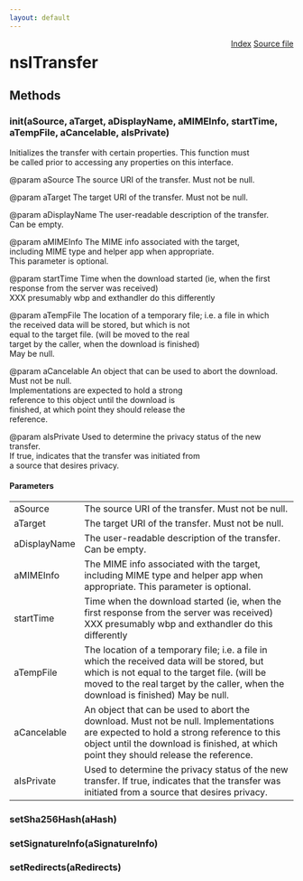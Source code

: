 ```yaml
---
layout: default
---
```

<div class='links' style='float:right'><a href="../index.html">Index</a>
<a href="http://dxr.mozilla.org/mozilla-central/source/uriloader/base/nsITransfer.idl">Source file</a>
</div>

# nsITransfer #

## Methods ##

### init(aSource, aTarget, aDisplayName, aMIMEInfo, startTime, aTempFile, aCancelable, aIsPrivate) ###
  
Initializes the transfer with certain properties.  This function must  
be called prior to accessing any properties on this interface.  
  
@param aSource The source URI of the transfer. Must not be null.  
  
@param aTarget The target URI of the transfer. Must not be null.  
  
@param aDisplayName The user-readable description of the transfer.  
                    Can be empty.  
  
@param aMIMEInfo The MIME info associated with the target,  
                 including MIME type and helper app when appropriate.  
                 This parameter is optional.  
  
@param startTime Time when the download started (ie, when the first  
                 response from the server was received)  
                 XXX presumably wbp and exthandler do this differently  
  
@param aTempFile The location of a temporary file; i.e. a file in which  
                 the received data will be stored, but which is not  
                 equal to the target file. (will be moved to the real  
                 target by the caller, when the download is finished)  
                 May be null.  
  
@param aCancelable An object that can be used to abort the download.  
                   Must not be null.  
                   Implementations are expected to hold a strong  
                   reference to this object until the download is  
                   finished, at which point they should release the  
                   reference.  
  
@param aIsPrivate Used to determine the privacy status of the new transfer.  
                  If true, indicates that the transfer was initiated from  
                  a source that desires privacy.  
  

#### Parameters ####

<table>

<tr>
<td>aSource</td>
<td>The source URI of the transfer. Must not be null.  
</td>
</tr>

<tr>
<td>aTarget</td>
<td>The target URI of the transfer. Must not be null.  
</td>
</tr>

<tr>
<td>aDisplayName</td>
<td>The user-readable description of the transfer.  
                    Can be empty.  
</td>
</tr>

<tr>
<td>aMIMEInfo</td>
<td>The MIME info associated with the target,  
                 including MIME type and helper app when appropriate.  
                 This parameter is optional.  
</td>
</tr>

<tr>
<td>startTime</td>
<td>Time when the download started (ie, when the first  
                 response from the server was received)  
                 XXX presumably wbp and exthandler do this differently  
</td>
</tr>

<tr>
<td>aTempFile</td>
<td>The location of a temporary file; i.e. a file in which  
                 the received data will be stored, but which is not  
                 equal to the target file. (will be moved to the real  
                 target by the caller, when the download is finished)  
                 May be null.  
</td>
</tr>

<tr>
<td>aCancelable</td>
<td>An object that can be used to abort the download.  
                   Must not be null.  
                   Implementations are expected to hold a strong  
                   reference to this object until the download is  
                   finished, at which point they should release the  
                   reference.  
</td>
</tr>

<tr>
<td>aIsPrivate</td>
<td>Used to determine the privacy status of the new transfer.  
                  If true, indicates that the transfer was initiated from  
                  a source that desires privacy.  
</td>
</tr>

</table>

### setSha256Hash(aHash) ###

### setSignatureInfo(aSignatureInfo) ###

### setRedirects(aRedirects) ###
